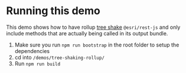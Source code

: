 # Running this demo

This demo shows how to have rollup [tree shake](https://rollupjs.org/guide/en#tree-shaking) `@esri/rest-js` and only include methods that are actually being called in its output bundle.

1. Make sure you run `npm run bootstrap` in the root folder to setup the dependencies
1. cd into `/demos/tree-shaking-rollup/`
1. Run `npm run build`


